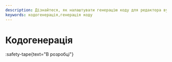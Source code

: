 ```yaml
---
description: Дізнайтеся, як налаштувати генерацію коду для редактора вузлів
keywords: кодогенерація,генерація коду
---
```


# Кодогенерація

:safety-tape{text="В розробці"}
